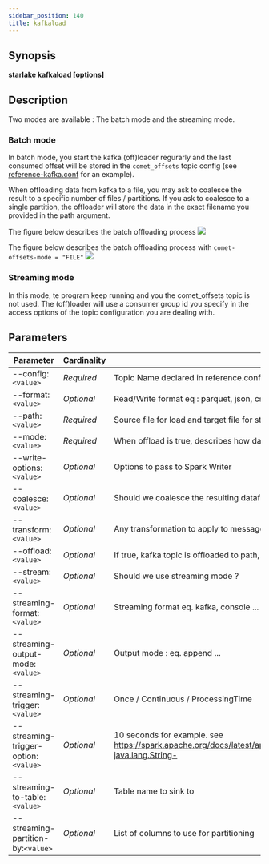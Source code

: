 ```yaml
---
sidebar_position: 140
title: kafkaload
---
```



## Synopsis

**starlake kafkaload [options]**

## Description

Two modes are available : The batch mode and the streaming mode.

### Batch mode
In batch mode, you start the kafka (off)loader regurarly and the last consumed offset 
will be stored in the `comet_offsets` topic config 
(see [reference-kafka.conf](https://github.com/starlake-ai/starlake/blob/master/src/main/resources/reference-kafka.conf#L22) for an example).

When offloading data from kafka to a file, you may ask to coalesce the result to a specific number of files / partitions.
If you ask to coalesce to a single partition, the offloader will store the data in the exact filename you provided in the path
argument.

The figure below describes the batch offloading process
![](/img/cli/kafka-offload.png)

The figure below describes the batch offloading process with `comet-offsets-mode = "FILE"`
![](/img/cli/kafka-offload-fs.png)

### Streaming mode

In this mode, te program keep running and you the comet_offsets topic is not used. The (off)loader will use a consumer group id 
you specify in the access options of the topic configuration you are dealing with.


## Parameters

Parameter|Cardinality|Description
---|---|---
--config:`<value>`|*Required*|Topic Name declared in reference.conf file
--format:`<value>`|*Optional*|Read/Write format eq : parquet, json, csv ... Default to parquet.
--path:`<value>`|*Required*|Source file for load and target file for store
--mode:`<value>`|*Required*|When offload is true, describes how data should be stored on disk. Ignored if offload is false.
--write-options:`<value>`|*Optional*|Options to pass to Spark Writer
--coalesce:`<value>`|*Optional*|Should we coalesce the resulting dataframe
--transform:`<value>`|*Optional*|Any transformation to apply to message before loading / offloading it
--offload:`<value>`|*Optional*|If true, kafka topic is offloaded to path, else data contained in path is stored in the kafka topic
--stream:`<value>`|*Optional*|Should we use streaming mode ?
--streaming-format:`<value>`|*Optional*|Streaming format eq. kafka, console ...
--streaming-output-mode:`<value>`|*Optional*|Output mode : eq. append ... 
--streaming-trigger:`<value>`|*Optional*|Once / Continuous / ProcessingTime
--streaming-trigger-option:`<value>`|*Optional*|10 seconds for example. see https://spark.apache.org/docs/latest/api/java/org/apache/spark/sql/streaming/Trigger.html#ProcessingTime-java.lang.String-
--streaming-to-table:`<value>`|*Optional*|Table name to sink to
--streaming-partition-by:`<value>`|*Optional*|List of columns to use for partitioning
